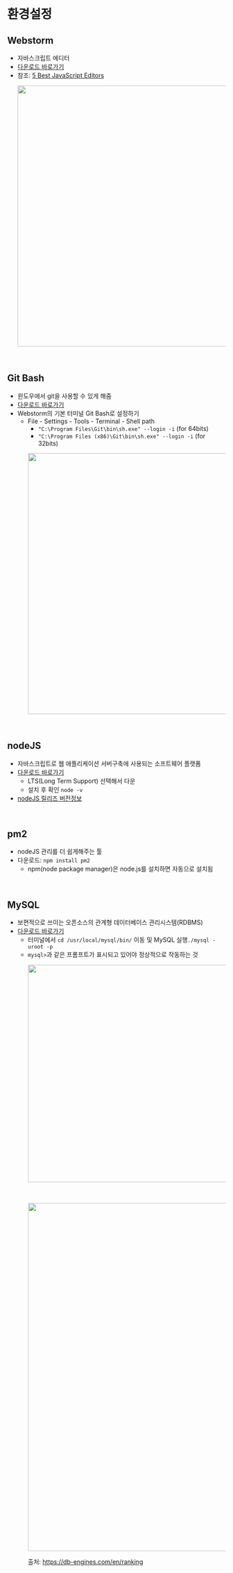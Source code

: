 # 환경설정

## __Webstorm__ 
- 자바스크립트 에디터
- [다운로드 바로가기](https://www.jetbrains.com/webstorm/)
- 참조: [5 Best JavaScript Editors](https://dev.to/jscharting/5-best-javascript-editors-developers-rank-the-best-tools-worldwide-1da)
　　<p><img src="https://user-images.githubusercontent.com/60066472/84588656-5f79c580-ae64-11ea-872c-84ced08a251d.PNG" width="600"></p>
<br>

## __Git Bash__
- 윈도우에서 git을 사용할 수 있게 해줌
- [다운로드 바로가기](https://git-scm.com/downloads)
- Webstorm의 기본 터미널 Git Bash로 설정하기
    - File - Settings - Tools - Terminal - Shell path
        - `"C:\Program Files\Git\bin\sh.exe" --login -i` (for 64bits)
        - `"C:\Program Files (x86)\Git\bin\sh.exe" --login -i` (for 32bits)
        <p><img src="https://user-images.githubusercontent.com/60066472/84588766-12e2ba00-ae65-11ea-9ce5-3b791b96ffdf.PNG" width="600"></p>

<br>

## __nodeJS__ 
- 자바스크립트로 웹 애플리케이션 서버구축에 사용되는 소프트웨어 플랫폼
- [다운로드 바로가기](https://nodejs.org/en/download/)
    - LTS(Long Term Support) 선택해서 다운
    - 설치 후 확인 `node -v`
- [nodeJS 릴리즈 버전정보](https://github.com/nodejs/Release)
<br>


## __pm2__ 
- nodeJS 관리를 더 쉽게해주는 툴
- 다운로드: `npm install pm2`
    - npm(node package manager)은 node.js를 설치하면 자동으로 설치됨
<br>

## __MySQL__ 
- 보편적으로 쓰이는 오픈소스의 관계형 데이터베이스 관리시스템(RDBMS)
- [다운로드 바로가기](https://dev.mysql.com/downloads/windows/installer/8.0.html)
    - 터미널에서 `cd /usr/local/mysql/bin/` 이동 및 MySQL 실행`./mysql -uroot -p` 
    - `mysql>`과 같은 프롬프트가 표시되고 있어야 정상적으로 작동하는 것
　　<p><img src="https://user-images.githubusercontent.com/60066472/84590307-64447680-ae70-11ea-9bf8-67e2867a725c.jpg" width="500"></p>
　　<p><img src="https://user-images.githubusercontent.com/60066472/84589217-1fb4dd00-ae68-11ea-9fc1-0d078a9a51d1.PNG" width="800"></p>
출처: https://db-engines.com/en/ranking
